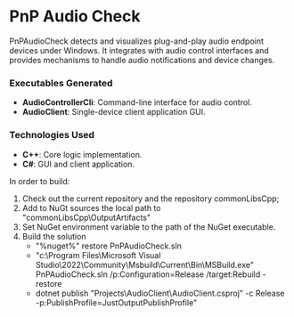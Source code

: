 # PnP Audio Check

PnPAudioCheck detects and visualizes plug-and-play audio endpoint devices under Windows. It integrates with audio control interfaces and provides mechanisms to handle audio notifications and device changes.

### Executables Generated
- **AudioControllerCli**: Command-line interface for audio control.
- **AudioClient**: Single-device client application GUI.

### Technologies Used
- **C++**: Core logic implementation.
- **C#**: GUI and client application.

In order to build:

1. Check out the current repository and the repository commonLibsCpp;
2. Add to NuGt sources the local path to "commonLibsCpp\OutputArtifacts"
3. Set NuGet environment variable to the path of the NuGet executable.
4. Build the solution
	- "%nuget%" restore PnPAudioCheck.sln
	- "c:\Program Files\Microsoft Visual Studio\2022\Community\Msbuild\Current\Bin\MSBuild.exe" PnPAudioCheck.sln /p:Configuration=Release /target:Rebuild -restore
	- dotnet publish \"Projects\\AudioClient\\AudioClient.csproj\" -c Release -p:PublishProfile=JustOutputPublishProfile"

